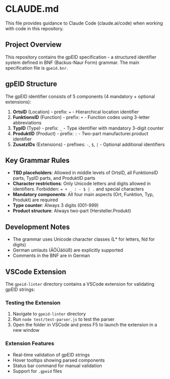 # CLAUDE.md

This file provides guidance to Claude Code (claude.ai/code) when working with code in this repository.

## Project Overview

This repository contains the gpEID specification - a structured identifier system defined in BNF (Backus-Naur Form) grammar. The main specification file is `gpeid.bnr`.

## gpEID Structure

The gpEID identifier consists of 5 components (4 mandatory + optional extensions):
1. **OrtsID** (Location) - prefix: `=` - Hierarchical location identifier
2. **FunktionsID** (Function) - prefix: `+` - Function codes using 3-letter abbreviations
3. **TypID** (Type) - prefix: `_` - Type identifier with mandatory 3-digit counter
4. **ProduktID** (Product) - prefix: `:` - Two-part manufacturer.product identifier
5. **ZusatzIDs** (Extensions) - prefixes: `-`, `$`, `|` - Optional additional identifiers

## Key Grammar Rules

- **TBD placeholders**: Allowed in middle levels of OrtsID, all FunktionsID parts, TypID parts, and ProduktID parts
- **Character restrictions**: Only Unicode letters and digits allowed in identifiers. Forbidden: `= + _ : - $ | .` and special characters
- **Mandatory components**: All four main aspects (Ort, Funktion, Typ, Produkt) are required
- **Type counter**: Always 3 digits (001-999)
- **Product structure**: Always two-part (Hersteller.Produkt)

## Development Notes

- The grammar uses Unicode character classes (L* for letters, Nd for digits)
- German umlauts (ÄÖÜäöüß) are explicitly supported
- Comments in the BNF are in German

## VSCode Extension

The `gpeid-linter` directory contains a VSCode extension for validating gpEID strings:

### Testing the Extension
1. Navigate to `gpeid-linter` directory
2. Run `node test/test-parser.js` to test the parser
3. Open the folder in VSCode and press F5 to launch the extension in a new window

### Extension Features
- Real-time validation of gpEID strings
- Hover tooltips showing parsed components
- Status bar command for manual validation
- Support for `.gpeid` files